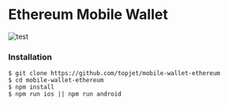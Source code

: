 # Ethereum Mobile Wallet


![test](https://i.imgur.com/J16xiRy.png)

### Installation 

```
$ git clone https://github.com/topjet/mobile-wallet-ethereum
$ cd mobile-wallet-ethereum
$ npm install
$ npm run ios || npm run android
```
